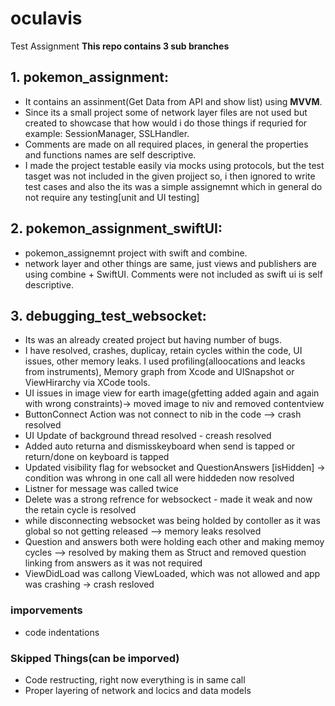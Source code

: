 # oculavis
Test Assignment 
 **This repo contains 3 sub branches**

## 1. pokemon_assignment:
* It contains an assinment(Get Data from API and show list) using **MVVM**. 
* Since its a small project some of network layer files are not used but created to showcase that how would i do those things if requried for example: SessionManager, SSLHandler.
* Comments are made on all required places, in general the properties and functions names are self descriptive.
* I made the project testable easily via mocks using protocols, but the test tasget was not included in the given projject so, i then ignored to write test cases and also the its was a simple assignemnt which in general do not require any testing[unit and UI testing]

## 2. pokemon_assignment_swiftUI: 
* pokemon_assignemnt project with swift and combine.
* network layer and other things are same, just views and publishers are using combine + SwiftUI. Comments were not included as swift ui is self descriptive. 

## 3. debugging_test_websocket: 
* Its was an already created project but having number of bugs.
* I have resolved, crashes, duplicay, retain cycles within the code, UI issues, other memory leaks. I used profiling(alloocations and leacks from instruments), Memory graph from Xcode and UISnapshot or ViewHirarchy via XCode tools.
* UI issues in image view for earth image(gfetting added again and again with wrong constraints)-> moved image to niv and removed contentview 
* ButtonConnect Action was not connect to nib in the code --> crash resolved
* UI Update of background thread resolved - creash resolved
* Added auto returna and dismisskeyboard when send is tapped or return/done on keyboard is tapped
* Updated visibility flag for websocket and QuestionAnswers [isHidden] -> condition was whrong in one call all were hiddeden now resolved
* Listner for message was called twice
* Delete was a strong refrence for websockect - made it weak and now the retain cycle is resolved
* while disconnecting websocket was being holded by contoller as it was global so not getting released --> memory leaks resolved
* Question and answers both were holding each other and making memoy cycles --> resolved by making them as Struct and removed question linking from answers as it was not required
* ViewDidLoad was callong ViewLoaded, which was not allowed and app was crashing -> crash resloved

### imporvements
* code indentations

### Skipped Things(can be imporved)
* Code restructing, right now everything is in same call
* Proper layering of network and locics and data models
